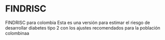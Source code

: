 # FINDRISC
FINDRISC para colombia
Esta es una versión para estimar el riesgo de desarrollar diabetes tipo 2 con los ajustes recomendados para la población colombinaa
